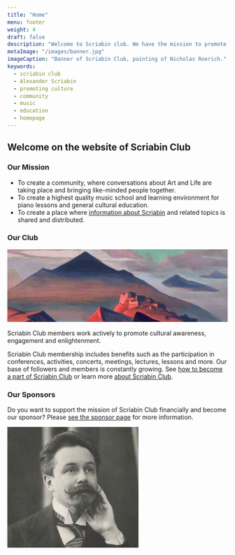 ```yaml
---
title: "Home"
menu: footer
weight: 4
draft: false
description: "Welcome to Scriabin club. We have the mission to promote cultural enlightenment. Our tasks include promoting music, education, information about Alexander Scriabin and being a strong community."
metaImage: "/images/banner.jpg" 
imageCaption: "Banner of Scriabin Club, painting of Nicholas Roerich."
keywords:
  - scriabin club
  - Alexander Scriabin
  - promoting culture
  - community
  - music
  - education
  - homepage
---
```


## Welcome on the website of Scriabin Club

### Our Mission

- To create a community, where conversations about Art and Life are taking place and bringing like-minded people together.
- To create a highest quality music school and learning environment for piano lessons and general cultural education.
- To create a place where [information about Scriabin](/post/) and related topics is shared and distributed.

### Our Club

![Scriabin Club](club.jpg)

Scriabin Club members work actively to promote cultural awareness, engagement and enlightenment.

Scriabin Club membership includes benefits such as the participation in conferences, activities, concerts, meetings, lectures, lessons and more.
Our base of followers and members is constantly growing.
See [how to become a part of Scriabin Club](/club/) or learn more [about Scriabin Club](/about/).

### Our Sponsors

Do you want to support the mission of Scriabin Club financially and become our sponsor?
Please [see the sponsor page](/club/#scriabin-club-sponsor) for more information.

![Scriabin Club is dedicated to the innovative composer Alexander Scriabin. His active and bright spirit symbolises our mission, tasks and goals.](scriabin.jpg)
